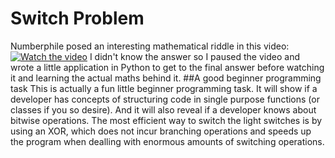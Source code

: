 # Switch Problem

Numberphile posed an interesting mathematical riddle in this video:
[![Watch the video](https://img.youtube.com/vi/-UBDRX6bk-A/maxresdefault.jpg)](https://youtu.be/-UBDRX6bk-A)
I didn't know the answer so I paused the video and wrote a little application in Python to get to the final answer before watching it and learning the actual maths behind it.
##A good beginner programming task
This is actually a fun little beginner programming task. It will show if a developer has concepts of structuring code in single purpose functions (or classes if you so desire). And it will also reveal if a developer knows about bitwise operations. The most efficient way to switch the light switches is by using an XOR, which does not incur branching operations and speeds up the program when dealling with enormous amounts of switching operations.

